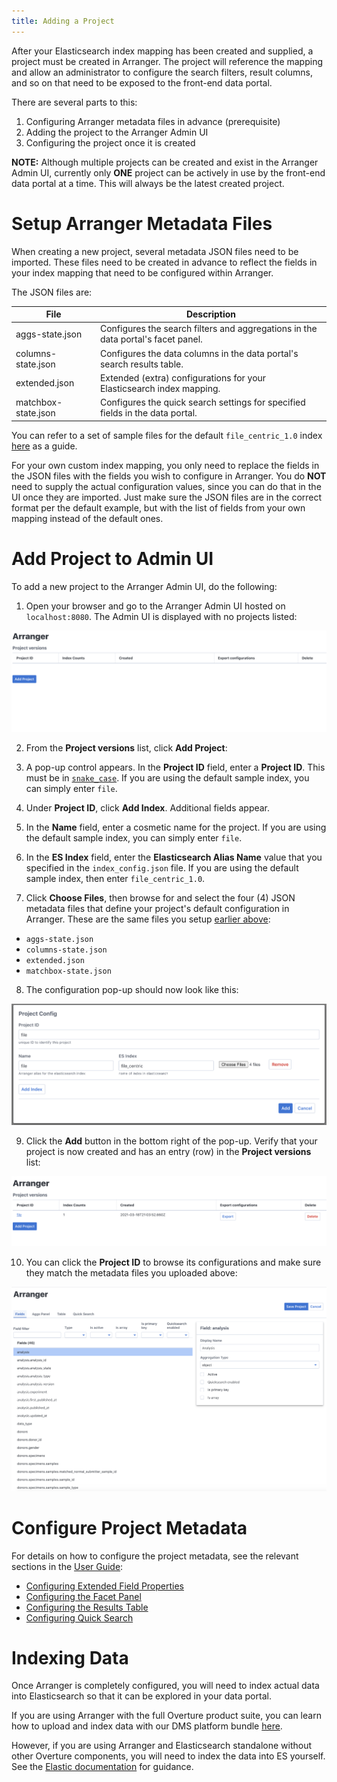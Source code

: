 ```yaml
---
title: Adding a Project
---
```


After your Elasticsearch index mapping has been created and supplied, a project must be created in Arranger.  The project will reference the mapping and allow an administrator to configure the search filters, result columns, and so on that need to be exposed to the front-end data portal.

There are several parts to this:

1. Configuring Arranger metadata files in advance (prerequisite)
2. Adding the project to the Arranger Admin UI
3. Configuring the project once it is created

<Warning>**NOTE:** Although multiple projects can be created and exist in the Arranger Admin UI, currently only **ONE** project can be actively in use by the front-end data portal at a time.  This will always be the latest created project.</Warning>

# Setup Arranger Metadata Files

When creating a new project, several metadata JSON files need to be imported.  These files need to be created in advance to reflect the fields in your index mapping that need to be configured within Arranger.

The JSON files are:

| File | Description |
|------|-------------|
| aggs-state.json | Configures the search filters and aggregations in the data portal's facet panel. |
| columns-state.json | Configures the data columns in the data portal's search results table. |
| extended.json | Extended (extra) configurations for your Elasticsearch index mapping. |
| matchbox-state.json | Configures the quick search settings for specified fields in the data portal. |

You can refer to a set of sample files for the default `file_centric_1.0` index [here](https://github.com/overture-stack/dms/tree/develop/example-data/arranger_metadata) as a guide.

<Note title="Tip">For your own custom index mapping, you only need to replace the fields in the JSON files with the fields you wish to configure in Arranger.  You do **NOT** need to supply the actual configuration values, since you can do that in the UI once they are imported.  Just make sure the JSON files are in the correct format per the default example, but with the list of fields from your own mapping instead of the default ones.</Note>

# Add Project to Admin UI

To add a new project to the Arranger Admin UI, do the following:

1. Open your browser and go to the Arranger Admin UI hosted on `localhost:8080`.  The Admin UI is displayed with no projects listed:

![Entity](../../assets/arranger-no-project.png 'Arranger No Project')

2. From the **Project versions** list, click **Add Project**:


3. A pop-up control appears.  In the **Project ID** field, enter a **Project ID**.  This must be in [`snake_case`](https://en.wikipedia.org/wiki/Snake_case).  If you are using the default sample index, you can simply enter `file`.


4. Under **Project ID**, click **Add Index**.  Additional fields appear.


5. In the **Name** field, enter a cosmetic name for the project.  If you are using the default sample index, you can simply enter `file`.


6. In the **ES Index** field, enter the **Elasticsearch Alias Name** value that you specified in the `index_config.json` file.  If you are using the default sample index, then enter `file_centric_1.0`.


7. Click **Choose Files**, then browse for and select the four (4) JSON metadata files that define your project's default configuration in Arranger.  These are the same files you setup [earlier above](/documentation/arranger/installation/configuration/project#setup-arranger-metadata-files):

- `aggs-state.json`
- `columns-state.json`
- `extended.json`
- `matchbox-state.json`

8. The configuration pop-up should now look like this:

![Entity](../../assets/arranger-add-project.png 'Arranger Add Project')

9. Click the **Add** button in the bottom right of the pop-up.  Verify that your project is now created and has an entry (row) in the **Project versions** list:

![Entity](../../assets/arranger-new-project.png 'Arranger New Project')

10. You can click the **Project ID** to browse its configurations and make sure they match the metadata files you uploaded above:

![Entity](../../assets/arranger-config.png 'Arranger Config')

# Configure Project Metadata

For details on how to configure the project metadata, see the relevant sections in the [User Guide](/documentation/arranger/user-guide):

* [Configuring Extended Field Properties](/documentation/arranger/user-guide#configuring-extended-field-properties)
* [Configuring the Facet Panel](/documentation/arranger/user-guide#configuring-the-facet-panel)
* [Configuring the Results Table](/documentation/arranger/user-guide#configuring-the-results-table)
* [Configuring Quick Search](/documentation/arranger/user-guide#configuring-quick-search)

# Indexing Data

Once Arranger is completely configured, you will need to index actual data into Elasticsearch so that it can be explored in your data portal.

If you are using Arranger with the full Overture product suite, you can learn how to upload and index data with our DMS platform bundle [here](/documentation/dms).

However, if you are using Arranger and Elasticsearch standalone without other Overture components, you will need to index the data into ES yourself.  See the [Elastic documentation](https://www.elastic.co/guide/en/elasticsearch/reference/current/getting-started-index.html) for guidance.
